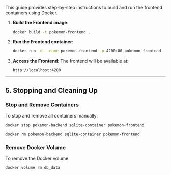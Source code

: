 This guide provides step-by-step instructions to build and run the frontend containers using Docker.

1. **Build the Frontend image**:
   ```bash
   docker build -t pokemon-frontend .
   ```

2. **Run the Frontend container**:
   ```bash
   docker run -d --name pokemon-frontend -p 4200:80 pokemon-frontend
   ```

3. **Access the Frontend**:
   The frontend will be available at:
   ```
   http://localhost:4200
   ```

---

## **5. Stopping and Cleaning Up**

### Stop and Remove Containers
To stop and remove all containers manually:
```bash
docker stop pokemon-backend sqlite-container pokemon-frontend

docker rm pokemon-backend sqlite-container pokemon-frontend
```

### Remove Docker Volume
To remove the Docker volume:
```bash
docker volume rm db_data
```
